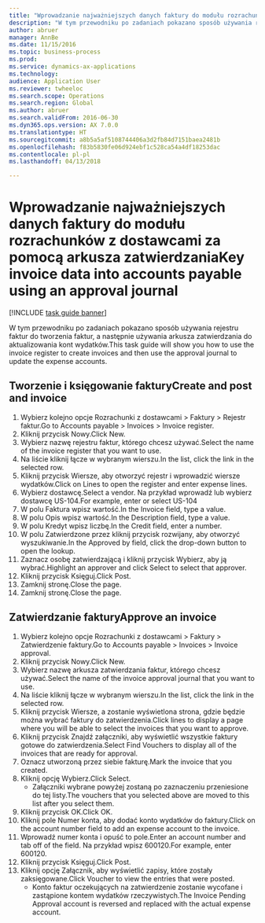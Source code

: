 ```yaml
--- 
title: "Wprowadzanie najważniejszych danych faktury do modułu rozrachunków z dostawcami za pomocą arkusza zatwierdzania"
description: "W tym przewodniku po zadaniach pokazano sposób używania rejestru faktur do tworzenia faktur, a następnie używania arkusza zatwierdzania do aktualizowania kont wydatków."
author: abruer
manager: AnnBe
ms.date: 11/15/2016
ms.topic: business-process
ms.prod: 
ms.service: dynamics-ax-applications
ms.technology: 
audience: Application User
ms.reviewer: twheeloc
ms.search.scope: Operations
ms.search.region: Global
ms.author: abruer
ms.search.validFrom: 2016-06-30
ms.dyn365.ops.version: AX 7.0.0
ms.translationtype: HT
ms.sourcegitcommit: a8b5a5af5108744406a3d2fb84d7151baea2481b
ms.openlocfilehash: f83b5830fe06d924ebf1c528ca54a4df18253dac
ms.contentlocale: pl-pl
ms.lasthandoff: 04/13/2018

---
```

# <a name="key-invoice-data-into-accounts-payable-using-an-approval-journal"></a><span data-ttu-id="e1b10-103">Wprowadzanie najważniejszych danych faktury do modułu rozrachunków z dostawcami za pomocą arkusza zatwierdzania</span><span class="sxs-lookup"><span data-stu-id="e1b10-103">Key invoice data into accounts payable using an approval journal</span></span>

[!INCLUDE [task guide banner](../../includes/task-guide-banner.md)]

<span data-ttu-id="e1b10-104">W tym przewodniku po zadaniach pokazano sposób używania rejestru faktur do tworzenia faktur, a następnie używania arkusza zatwierdzania do aktualizowania kont wydatków.</span><span class="sxs-lookup"><span data-stu-id="e1b10-104">This task guide will show you how to use the invoice register to create invoices and then use the approval journal to update the expense accounts.</span></span>


## <a name="create-and-post-and-invoice"></a><span data-ttu-id="e1b10-105">Tworzenie i księgowanie faktury</span><span class="sxs-lookup"><span data-stu-id="e1b10-105">Create and post and invoice</span></span>
1. <span data-ttu-id="e1b10-106">Wybierz kolejno opcje Rozrachunki z dostawcami > Faktury > Rejestr faktur.</span><span class="sxs-lookup"><span data-stu-id="e1b10-106">Go to Accounts payable > Invoices > Invoice register.</span></span>
2. <span data-ttu-id="e1b10-107">Kliknij przycisk Nowy.</span><span class="sxs-lookup"><span data-stu-id="e1b10-107">Click New.</span></span>
3. <span data-ttu-id="e1b10-108">Wybierz nazwę rejestru faktur, którego chcesz używać.</span><span class="sxs-lookup"><span data-stu-id="e1b10-108">Select the name of the invoice register that you want to use.</span></span>
4. <span data-ttu-id="e1b10-109">Na liście kliknij łącze w wybranym wierszu.</span><span class="sxs-lookup"><span data-stu-id="e1b10-109">In the list, click the link in the selected row.</span></span>
5. <span data-ttu-id="e1b10-110">Kliknij przycisk Wiersze, aby otworzyć rejestr i wprowadzić wiersze wydatków.</span><span class="sxs-lookup"><span data-stu-id="e1b10-110">Click on Lines to open the register and enter expense lines.</span></span>
6. <span data-ttu-id="e1b10-111">Wybierz dostawcę.</span><span class="sxs-lookup"><span data-stu-id="e1b10-111">Select a vendor.</span></span> <span data-ttu-id="e1b10-112">Na przykład wprowadź lub wybierz dostawcę US-104.</span><span class="sxs-lookup"><span data-stu-id="e1b10-112">For example, enter or select US-104</span></span>
7. <span data-ttu-id="e1b10-113">W polu Faktura wpisz wartość.</span><span class="sxs-lookup"><span data-stu-id="e1b10-113">In the Invoice field, type a value.</span></span>
8. <span data-ttu-id="e1b10-114">W polu Opis wpisz wartość.</span><span class="sxs-lookup"><span data-stu-id="e1b10-114">In the Description field, type a value.</span></span>
9. <span data-ttu-id="e1b10-115">W polu Kredyt wpisz liczbę.</span><span class="sxs-lookup"><span data-stu-id="e1b10-115">In the Credit field, enter a number.</span></span>
10. <span data-ttu-id="e1b10-116">W polu Zatwierdzone przez kliknij przycisk rozwijany, aby otworzyć wyszukiwanie.</span><span class="sxs-lookup"><span data-stu-id="e1b10-116">In the Approved by field, click the drop-down button to open the lookup.</span></span>
11. <span data-ttu-id="e1b10-117">Zaznacz osobę zatwierdzającą i kliknij przycisk Wybierz, aby ją wybrać.</span><span class="sxs-lookup"><span data-stu-id="e1b10-117">Highlight an approver and click Select to select that approver.</span></span>
12. <span data-ttu-id="e1b10-118">Kliknij przycisk Księguj.</span><span class="sxs-lookup"><span data-stu-id="e1b10-118">Click Post.</span></span>
13. <span data-ttu-id="e1b10-119">Zamknij stronę.</span><span class="sxs-lookup"><span data-stu-id="e1b10-119">Close the page.</span></span>
14. <span data-ttu-id="e1b10-120">Zamknij stronę.</span><span class="sxs-lookup"><span data-stu-id="e1b10-120">Close the page.</span></span>

## <a name="approve-an-invoice"></a><span data-ttu-id="e1b10-121">Zatwierdzanie faktury</span><span class="sxs-lookup"><span data-stu-id="e1b10-121">Approve an invoice</span></span>
1. <span data-ttu-id="e1b10-122">Wybierz kolejno opcje Rozrachunki z dostawcami > Faktury > Zatwierdzenie faktury.</span><span class="sxs-lookup"><span data-stu-id="e1b10-122">Go to Accounts payable > Invoices > Invoice approval.</span></span>
2. <span data-ttu-id="e1b10-123">Kliknij przycisk Nowy.</span><span class="sxs-lookup"><span data-stu-id="e1b10-123">Click New.</span></span>
3. <span data-ttu-id="e1b10-124">Wybierz nazwę arkusza zatwierdzania faktur, którego chcesz używać.</span><span class="sxs-lookup"><span data-stu-id="e1b10-124">Select the name of the invoice approval journal that you want to use.</span></span>
4. <span data-ttu-id="e1b10-125">Na liście kliknij łącze w wybranym wierszu.</span><span class="sxs-lookup"><span data-stu-id="e1b10-125">In the list, click the link in the selected row.</span></span>
5. <span data-ttu-id="e1b10-126">Kliknij przycisk Wiersze, a zostanie wyświetlona strona, gdzie będzie można wybrać faktury do zatwierdzenia.</span><span class="sxs-lookup"><span data-stu-id="e1b10-126">Click lines to display a page where you will be able to select the invoices that you want to approve.</span></span>
6. <span data-ttu-id="e1b10-127">Kliknij przycisk Znajdź załączniki, aby wyświetlić wszystkie faktury gotowe do zatwierdzenia.</span><span class="sxs-lookup"><span data-stu-id="e1b10-127">Select Find Vouchers to display all of the invoices that are ready for approval.</span></span>
7. <span data-ttu-id="e1b10-128">Oznacz utworzoną przez siebie fakturę.</span><span class="sxs-lookup"><span data-stu-id="e1b10-128">Mark the invoice that you created.</span></span>
8. <span data-ttu-id="e1b10-129">Kliknij opcję Wybierz.</span><span class="sxs-lookup"><span data-stu-id="e1b10-129">Click Select.</span></span>
    * <span data-ttu-id="e1b10-130">Załączniki wybrane powyżej zostaną po zaznaczeniu przeniesione do tej listy.</span><span class="sxs-lookup"><span data-stu-id="e1b10-130">The vouchers that you selected above are moved to this list after you select them.</span></span>  
9. <span data-ttu-id="e1b10-131">Kliknij przycisk OK.</span><span class="sxs-lookup"><span data-stu-id="e1b10-131">Click OK.</span></span>
10. <span data-ttu-id="e1b10-132">Kliknij pole Numer konta, aby dodać konto wydatków do faktury.</span><span class="sxs-lookup"><span data-stu-id="e1b10-132">Click on the account number field to add an expense account to the invoice.</span></span>
11. <span data-ttu-id="e1b10-133">Wprowadź numer konta i opuść to pole.</span><span class="sxs-lookup"><span data-stu-id="e1b10-133">Enter an account number and tab off of the field.</span></span> <span data-ttu-id="e1b10-134">Na przykład wpisz 600120.</span><span class="sxs-lookup"><span data-stu-id="e1b10-134">For example, enter 600120.</span></span>
12. <span data-ttu-id="e1b10-135">Kliknij przycisk Księguj.</span><span class="sxs-lookup"><span data-stu-id="e1b10-135">Click Post.</span></span>
13. <span data-ttu-id="e1b10-136">Kliknij opcję Załącznik, aby wyświetlić zapisy, które zostały zaksięgowane.</span><span class="sxs-lookup"><span data-stu-id="e1b10-136">Click Voucher to view the entries that were posted.</span></span>
    * <span data-ttu-id="e1b10-137">Konto faktur oczekujących na zatwierdzenie zostanie wycofane i zastąpione kontem wydatków rzeczywistych.</span><span class="sxs-lookup"><span data-stu-id="e1b10-137">The Invoice Pending Approval account is reversed and replaced with the actual expense account.</span></span>  


